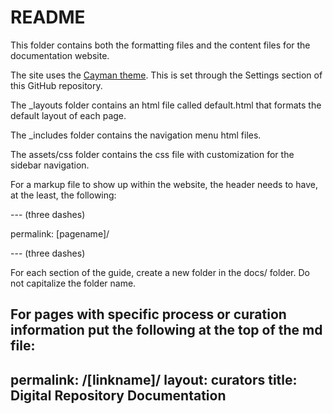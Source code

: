 # README


This folder contains both the formatting files and the content files for the documentation website.

The site uses the [Cayman theme](https://github.com/pages-themes/cayman).  This is set through the Settings section of this GitHub repository.

The \_layouts folder contains an html file called default.html that formats the default layout of each page.

The \_includes folder contains the navigation menu html files.

The assets/css folder contains the css file with customization for the sidebar navigation.

For a markup file to show up within the website, the header needs to have, at the least, the following:

  --- (three dashes)
  
  permalink: [pagename]/
  
  --- (three dashes)
  
  For each section of the guide, create a new folder in the docs/ folder.  Do not capitalize the folder name.
  

For pages with specific process or curation information put the following at the top of the md file:
---
permalink: /[linkname]/
layout: curators
title: Digital Repository Documentation
---





